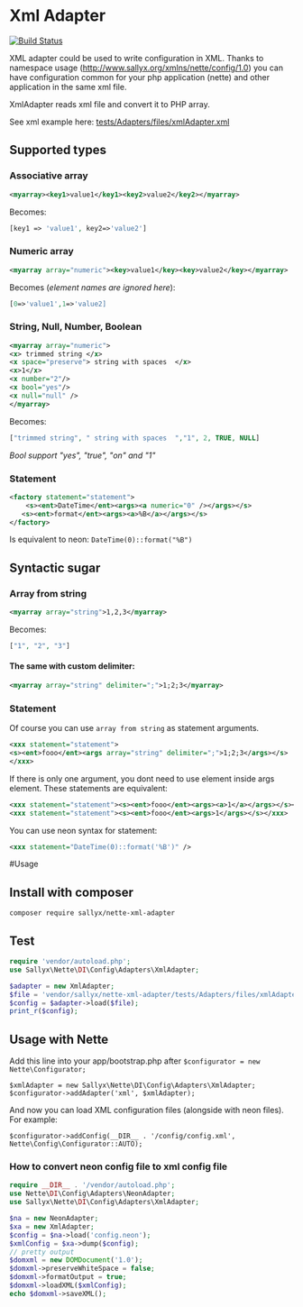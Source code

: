 # Xml Adapter

[![Build Status](https://travis-ci.org/sallyx/nette-xml-adapter.svg?branch=master)](https://travis-ci.org/sallyx/nette-xml-adapter)

XML adapter could be used to write configuration in XML.
Thanks to namespace usage (http://www.sallyx.org/xmlns/nette/config/1.0) you can have
configuration common for your php application (nette) and other application
in the same xml file.

XmlAdapter reads xml file and convert it to PHP array.

See xml example here: [tests/Adapters/files/xmlAdapter.xml](tests/Adapters/files/xmlAdapter.xml)

## Supported types

### Associative array

```xml
<myarray><key1>value1</key1><key2>value2</key2></myarray>
```
Becomes:
```php
[key1 => 'value1', key2=>'value2']
```
### Numeric array

```xml
<myarray array="numeric"><key>value1</key><key>value2</key></myarray>
```
Becomes (*element names are ignored here*):
```php
[0=>'value1',1=>'value2]
```
### String, Null, Number, Boolean

```xml
<myarray array="numeric">
<x> trimmed string </x>
<x space="preserve"> string with spaces  </x>
<x>1</x>
<x number="2"/>
<x bool="yes"/>
<x null="null" />
</myarray>
```
Becomes:
```php
["trimmed string", " string with spaces  ","1", 2, TRUE, NULL]
```
*Bool support "yes", "true", "on" and "1"*
### Statement
```xml
<factory statement="statement">
    <s><ent>DateTime</ent><args><a numeric="0" /></args></s>
   <s><ent>format</ent><args><a>%B</a></args></s>
</factory>
```
Is equivalent to neon: ```DateTime(0)::format("%B")```

## Syntactic sugar

### Array from string
```xml
<myarray array="string">1,2,3</myarray>
```
Becomes:
```php
["1", "2", "3"]
```
#### The same with custom delimiter:
```xml
<myarray array="string" delimiter=";">1;2;3</myarray>
```

### Statement
Of course you can use `array from string` as statement arguments.
```xml
<xxx statement="statement">
<s><ent>fooo</ent><args array="string" delimiter=";">1;2;3</args></s>
</xxx>
```
If there is only one argument, you dont need to use element inside args element.
These statements are equivalent:
```xml
<xxx statement="statement"><s><ent>fooo</ent><args><a>1</a></args></s></xxx>
<xxx statement="statement"><s><ent>fooo</ent><args>1</args></s></xxx>
```

You can use neon syntax for statement:
```xml
<xxx statement="DateTime(0)::format('%B')" />
```

#Usage

## Install with composer

```
composer require sallyx/nette-xml-adapter
```

## Test

```php
require 'vendor/autoload.php';
use Sallyx\Nette\DI\Config\Adapters\XmlAdapter;

$adapter = new XmlAdapter;
$file = 'vendor/sallyx/nette-xml-adapter/tests/Adapters/files/xmlAdapter.xml';
$config = $adapter->load($file);
print_r($config);
```

## Usage with Nette

Add this line into your app/bootstrap.php after ```$configurator = new Nette\Configurator;```

```
$xmlAdapter = new Sallyx\Nette\DI\Config\Adapters\XmlAdapter;
$configurator->addAdapter('xml', $xmlAdapter);
```

And now you can load XML configuration files (alongside with neon files).
For example:

```
$configurator->addConfig(__DIR__ . '/config/config.xml', Nette\Config\Configurator::AUTO);
```

### How to convert neon config file to xml config file

```php
require __DIR__ . '/vendor/autoload.php';
use Nette\DI\Config\Adapters\NeonAdapter;
use Sallyx\Nette\DI\Config\Adapters\XmlAdapter;

$na = new NeonAdapter;
$xa = new XmlAdapter;
$config = $na->load('config.neon');
$xmlConfig = $xa->dump($config);
// pretty output
$domxml = new DOMDocument('1.0');
$domxml->preserveWhiteSpace = false;
$domxml->formatOutput = true;
$domxml->loadXML($xmlConfig);
echo $domxml->saveXML();
```
